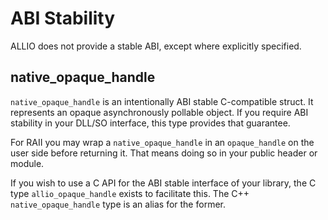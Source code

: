 # ABI Stability

ALLIO does not provide a stable ABI, except where explicitly specified.

## native_opaque_handle

`native_opaque_handle` is an intentionally ABI stable C-compatible struct. It represents an opaque asynchronously pollable object. If you require ABI stability in your DLL/SO interface, this type provides that guarantee.

For RAII you may wrap a `native_opaque_handle` in an `opaque_handle` on the user side before returning it. That means doing so in your public header or module.

If you wish to use a C API for the ABI stable interface of your library, the C type `allio_opaque_handle` exists to facilitate this. The C++ `native_opaque_handle` type is an alias for the former.
